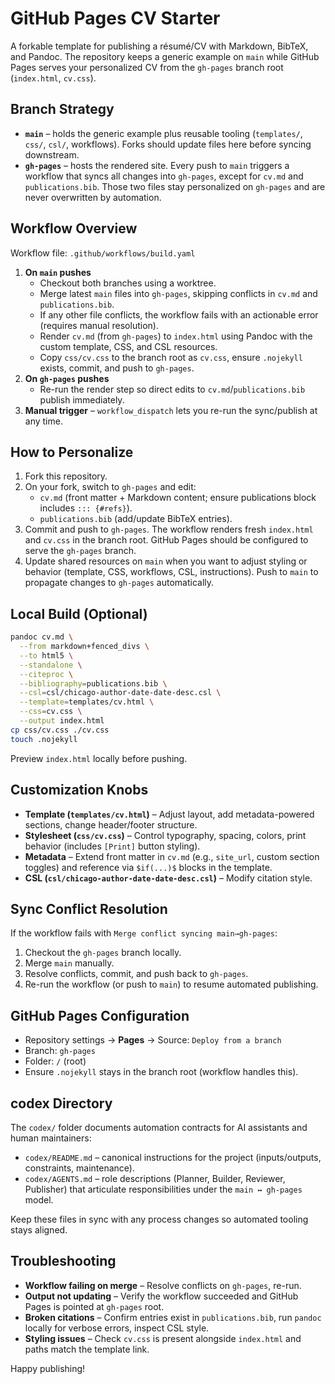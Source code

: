 # GitHub Pages CV Starter

A forkable template for publishing a résumé/CV with Markdown, BibTeX, and Pandoc. The repository keeps a generic example on `main` while GitHub Pages serves your personalized CV from the `gh-pages` branch root (`index.html`, `cv.css`).

## Branch Strategy
- **`main`** – holds the generic example plus reusable tooling (`templates/`, `css/`, `csl/`, workflows). Forks should update files here before syncing downstream.
- **`gh-pages`** – hosts the rendered site. Every push to `main` triggers a workflow that syncs all changes into `gh-pages`, except for `cv.md` and `publications.bib`. Those two files stay personalized on `gh-pages` and are never overwritten by automation.

## Workflow Overview
Workflow file: `.github/workflows/build.yaml`

1. **On `main` pushes**
   - Checkout both branches using a worktree.
   - Merge latest `main` files into `gh-pages`, skipping conflicts in `cv.md` and `publications.bib`.
   - If any other file conflicts, the workflow fails with an actionable error (requires manual resolution).
   - Render `cv.md` (from `gh-pages`) to `index.html` using Pandoc with the custom template, CSS, and CSL resources.
   - Copy `css/cv.css` to the branch root as `cv.css`, ensure `.nojekyll` exists, commit, and push to `gh-pages`.
2. **On `gh-pages` pushes**
   - Re-run the render step so direct edits to `cv.md`/`publications.bib` publish immediately.
3. **Manual trigger** – `workflow_dispatch` lets you re-run the sync/publish at any time.

## How to Personalize
1. Fork this repository.
2. On your fork, switch to `gh-pages` and edit:
   - `cv.md` (front matter + Markdown content; ensure publications block includes `::: {#refs}`).
   - `publications.bib` (add/update BibTeX entries).
3. Commit and push to `gh-pages`. The workflow renders fresh `index.html` and `cv.css` in the branch root. GitHub Pages should be configured to serve the `gh-pages` branch.
4. Update shared resources on `main` when you want to adjust styling or behavior (template, CSS, workflows, CSL, instructions). Push to `main` to propagate changes to `gh-pages` automatically.

## Local Build (Optional)
```bash
pandoc cv.md \
  --from markdown+fenced_divs \
  --to html5 \
  --standalone \
  --citeproc \
  --bibliography=publications.bib \
  --csl=csl/chicago-author-date-date-desc.csl \
  --template=templates/cv.html \
  --css=cv.css \
  --output index.html
cp css/cv.css ./cv.css
touch .nojekyll
```
Preview `index.html` locally before pushing.

## Customization Knobs
- **Template (`templates/cv.html`)** – Adjust layout, add metadata-powered sections, change header/footer structure.
- **Stylesheet (`css/cv.css`)** – Control typography, spacing, colors, print behavior (includes `[Print]` button styling).
- **Metadata** – Extend front matter in `cv.md` (e.g., `site_url`, custom section toggles) and reference via `$if(...)$` blocks in the template.
- **CSL (`csl/chicago-author-date-date-desc.csl`)** – Modify citation style.

## Sync Conflict Resolution
If the workflow fails with `Merge conflict syncing main→gh-pages`:
1. Checkout the `gh-pages` branch locally.
2. Merge `main` manually.
3. Resolve conflicts, commit, and push back to `gh-pages`.
4. Re-run the workflow (or push to `main`) to resume automated publishing.

## GitHub Pages Configuration
- Repository settings → **Pages** → Source: `Deploy from a branch`
- Branch: `gh-pages`
- Folder: `/` (root)
- Ensure `.nojekyll` stays in the branch root (workflow handles this).

## codex Directory
The `codex/` folder documents automation contracts for AI assistants and human maintainers:
- `codex/README.md` – canonical instructions for the project (inputs/outputs, constraints, maintenance).
- `codex/AGENTS.md` – role descriptions (Planner, Builder, Reviewer, Publisher) that articulate responsibilities under the `main ↔ gh-pages` model.

Keep these files in sync with any process changes so automated tooling stays aligned.

## Troubleshooting
- **Workflow failing on merge** – Resolve conflicts on `gh-pages`, re-run.
- **Output not updating** – Verify the workflow succeeded and GitHub Pages is pointed at `gh-pages` root.
- **Broken citations** – Confirm entries exist in `publications.bib`, run `pandoc` locally for verbose errors, inspect CSL style.
- **Styling issues** – Check `cv.css` is present alongside `index.html` and paths match the template link.

Happy publishing!
